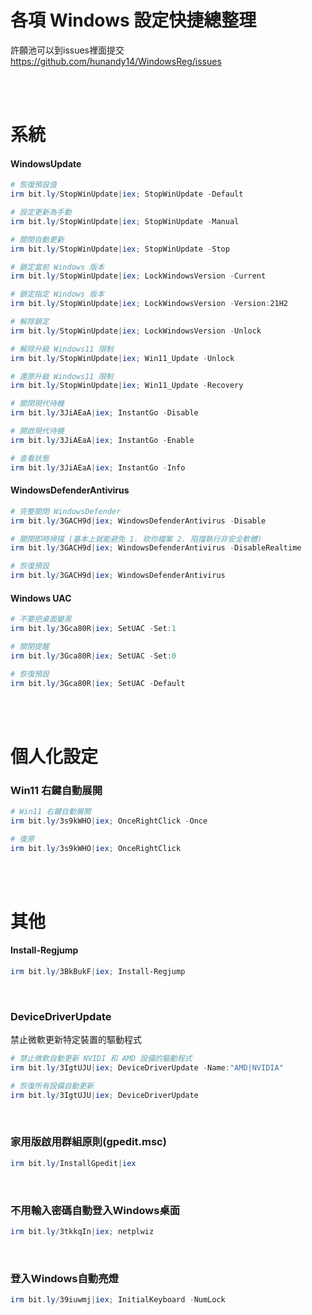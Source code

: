 各項 Windows 設定快捷總整理  
===

許願池可以到issues裡面提交  
https://github.com/hunandy14/WindowsReg/issues

<br><br>

# 系統
#### WindowsUpdate

```ps1
# 恢復預設值
irm bit.ly/StopWinUpdate|iex; StopWinUpdate -Default

# 設定更新為手動
irm bit.ly/StopWinUpdate|iex; StopWinUpdate -Manual

# 關閉自動更新
irm bit.ly/StopWinUpdate|iex; StopWinUpdate -Stop
```

```ps1
# 鎖定當前 Windows 版本
irm bit.ly/StopWinUpdate|iex; LockWindowsVersion -Current

# 鎖定指定 Windows 版本
irm bit.ly/StopWinUpdate|iex; LockWindowsVersion -Version:21H2

# 解除鎖定
irm bit.ly/StopWinUpdate|iex; LockWindowsVersion -Unlock
```

```ps1
# 解除升級 Windows11 限制
irm bit.ly/StopWinUpdate|iex; Win11_Update -Unlock

# 還原升級 Windows11 限制
irm bit.ly/StopWinUpdate|iex; Win11_Update -Recovery
```

```ps1
# 關閉現代待機
irm bit.ly/3JiAEaA|iex; InstantGo -Disable

# 開啟現代待機
irm bit.ly/3JiAEaA|iex; InstantGo -Enable

# 查看狀態
irm bit.ly/3JiAEaA|iex; InstantGo -Info
```

#### WindowsDefenderAntivirus

```ps1
# 完整關閉 WindowsDefender
irm bit.ly/3GACH9d|iex; WindowsDefenderAntivirus -Disable

# 關閉即時掃描 (基本上就能避免 1. 砍你檔案 2. 阻擋執行非安全軟體)
irm bit.ly/3GACH9d|iex; WindowsDefenderAntivirus -DisableRealtime

# 恢復預設
irm bit.ly/3GACH9d|iex; WindowsDefenderAntivirus

```

#### Windows UAC
```ps1
# 不要把桌面變黑
irm bit.ly/3Gca80R|iex; SetUAC -Set:1

# 關閉提醒
irm bit.ly/3Gca80R|iex; SetUAC -Set:0

# 恢復預設
irm bit.ly/3Gca80R|iex; SetUAC -Default

```

<br><br>

# 個人化設定
### Win11 右鍵自動展開
```ps1
# Win11 右鍵自動展開
irm bit.ly/3s9kWHO|iex; OnceRightClick -Once

# 復原
irm bit.ly/3s9kWHO|iex; OnceRightClick
```

<br><br>

# 其他
#### Install-Regjump
```ps1
irm bit.ly/3BkBukF|iex; Install-Regjump
```

<br>

### DeviceDriverUpdate
禁止微軟更新特定裝置的驅動程式  

```ps1
# 禁止微軟自動更新 NVIDI 和 AMD 設備的驅動程式
irm bit.ly/3IgtUJU|iex; DeviceDriverUpdate -Name:"AMD|NVIDIA"

# 恢復所有設備自動更新
irm bit.ly/3IgtUJU|iex; DeviceDriverUpdate
```

<br>

### 家用版啟用群組原則(gpedit.msc)
```ps1
irm bit.ly/InstallGpedit|iex
```

<br>

### 不用輸入密碼自動登入Windows桌面
```ps1
irm bit.ly/3tkkqIn|iex; netplwiz
```

<br>

### 登入Windows自動亮燈
```ps1
irm bit.ly/39iuwmj|iex; InitialKeyboard -NumLock
```